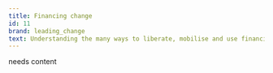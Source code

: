 ```yaml
---
title: Financing change
id: 11
brand: leading_change
text: Understanding the many ways to liberate, mobilise and use financial resources
---
```

needs content